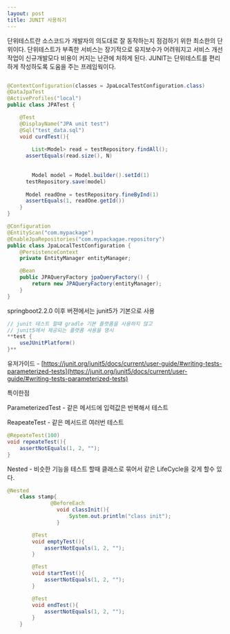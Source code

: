 ```yaml
---
layout: post
title: JUNIT 사용하기 
---
```

단위테스트란 소스코드가 개발자의 의도대로 잘 동작하는지 점검하기 위한 최소한의 단위이다. 단위테스트가 부족한 
서비스는 장기적으로 유지보수가 어려워지고 서비스 개선작업이 신규개발모다 비용이 커지는 난관에 처하게 된다.
JUNIT는 단위테스트를 편리하게 작성하도록 도움을 주는 프레임웍이다.

```java

@ContextConfiguration(classes = JpaLocalTestConfiguration.class)
@DataJpaTest
@ActiveProfiles("local")
public class JPATest {

	@Test
	@DisplayName("JPA unit test")
	@Sql("test_data.sql")
	void curdTest(){
	
		List<Model> read = testRepository.findAll();
	  assertEquals(read.size(), N) 
	
	
		Model model = Model.builder().setId(1) 
	  testRepository.save(model)
	
	  Model readOne = testRepository.fineByInd(1)
	  assertEquals(1, readOne.getId()) 
	} 
}
```

```java
@Configuration
@EntityScan("com.mypackage")
@EnableJpaRepositories("com.mypackagae.repository")
public class JpaLocalTestConfiguration {
    @PersistenceContext
    private EntityManager entityManager;

    @Bean
    public JPAQueryFactory jpaQueryFactory() {
        return new JPAQueryFactory(entityManager);
    }
}
```

springboot2.2.0 이후 버젼에서는 junit5가 기본으로 사용

```java
// junit 테스트 할떄 gradle 기본 플랫폼을 사용하지 않고 
// junit5에서 제공되는 플랫폼 사용을 명시 
**test {
    useJUnitPlatform()
}**
```

유저가이드 - [https://junit.org/junit5/docs/current/user-guide/#writing-tests-parameterized-tests](https://junit.org/junit5/docs/current/user-guide/#writing-tests-parameterized-tests)

특이한점

ParameterizedTest - 같은 메서드에 입력값은 반복해서 테스트

ReapeateTest - 같은 메서드르 여러번 테스트

```java
@RepeateTest(100)
void repeateTest(){
	assertNotEquals(1, 2, "");
} 
```

Nested - 비슷한 기능을 테스트 할때 클래스로  묶어서 같은 LifeCycle을 갖게 할수 있다.

```java
@Nested
    class stamp{
			  @BeforeEach
				void classInit(){
					System.out.println("class init");
				}

        @Test
        void emptyTest(){
            assertNotEquals(1, 2, "");
        }

        @Test
        void startTest(){
            assertNotEquals(1, 2, "");
        }

        @Test
        void endTest(){
            assertNotEquals(1, 2, "");
        }
    }
```